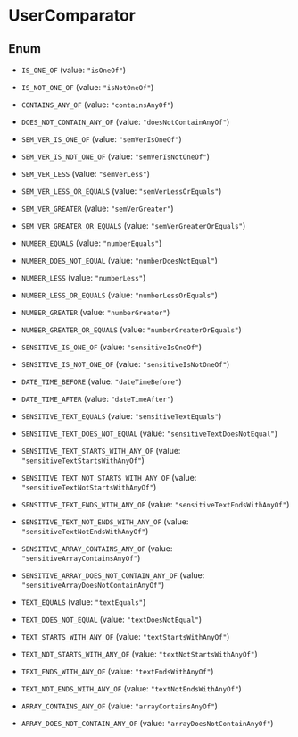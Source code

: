 

# UserComparator

## Enum


* `IS_ONE_OF` (value: `"isOneOf"`)

* `IS_NOT_ONE_OF` (value: `"isNotOneOf"`)

* `CONTAINS_ANY_OF` (value: `"containsAnyOf"`)

* `DOES_NOT_CONTAIN_ANY_OF` (value: `"doesNotContainAnyOf"`)

* `SEM_VER_IS_ONE_OF` (value: `"semVerIsOneOf"`)

* `SEM_VER_IS_NOT_ONE_OF` (value: `"semVerIsNotOneOf"`)

* `SEM_VER_LESS` (value: `"semVerLess"`)

* `SEM_VER_LESS_OR_EQUALS` (value: `"semVerLessOrEquals"`)

* `SEM_VER_GREATER` (value: `"semVerGreater"`)

* `SEM_VER_GREATER_OR_EQUALS` (value: `"semVerGreaterOrEquals"`)

* `NUMBER_EQUALS` (value: `"numberEquals"`)

* `NUMBER_DOES_NOT_EQUAL` (value: `"numberDoesNotEqual"`)

* `NUMBER_LESS` (value: `"numberLess"`)

* `NUMBER_LESS_OR_EQUALS` (value: `"numberLessOrEquals"`)

* `NUMBER_GREATER` (value: `"numberGreater"`)

* `NUMBER_GREATER_OR_EQUALS` (value: `"numberGreaterOrEquals"`)

* `SENSITIVE_IS_ONE_OF` (value: `"sensitiveIsOneOf"`)

* `SENSITIVE_IS_NOT_ONE_OF` (value: `"sensitiveIsNotOneOf"`)

* `DATE_TIME_BEFORE` (value: `"dateTimeBefore"`)

* `DATE_TIME_AFTER` (value: `"dateTimeAfter"`)

* `SENSITIVE_TEXT_EQUALS` (value: `"sensitiveTextEquals"`)

* `SENSITIVE_TEXT_DOES_NOT_EQUAL` (value: `"sensitiveTextDoesNotEqual"`)

* `SENSITIVE_TEXT_STARTS_WITH_ANY_OF` (value: `"sensitiveTextStartsWithAnyOf"`)

* `SENSITIVE_TEXT_NOT_STARTS_WITH_ANY_OF` (value: `"sensitiveTextNotStartsWithAnyOf"`)

* `SENSITIVE_TEXT_ENDS_WITH_ANY_OF` (value: `"sensitiveTextEndsWithAnyOf"`)

* `SENSITIVE_TEXT_NOT_ENDS_WITH_ANY_OF` (value: `"sensitiveTextNotEndsWithAnyOf"`)

* `SENSITIVE_ARRAY_CONTAINS_ANY_OF` (value: `"sensitiveArrayContainsAnyOf"`)

* `SENSITIVE_ARRAY_DOES_NOT_CONTAIN_ANY_OF` (value: `"sensitiveArrayDoesNotContainAnyOf"`)

* `TEXT_EQUALS` (value: `"textEquals"`)

* `TEXT_DOES_NOT_EQUAL` (value: `"textDoesNotEqual"`)

* `TEXT_STARTS_WITH_ANY_OF` (value: `"textStartsWithAnyOf"`)

* `TEXT_NOT_STARTS_WITH_ANY_OF` (value: `"textNotStartsWithAnyOf"`)

* `TEXT_ENDS_WITH_ANY_OF` (value: `"textEndsWithAnyOf"`)

* `TEXT_NOT_ENDS_WITH_ANY_OF` (value: `"textNotEndsWithAnyOf"`)

* `ARRAY_CONTAINS_ANY_OF` (value: `"arrayContainsAnyOf"`)

* `ARRAY_DOES_NOT_CONTAIN_ANY_OF` (value: `"arrayDoesNotContainAnyOf"`)



